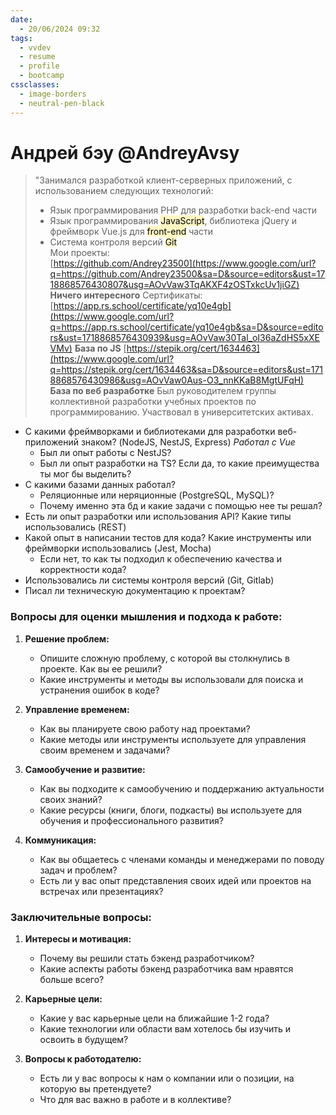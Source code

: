 ```yaml
---
date:
  - 20/06/2024 09:32
tags:
  - vvdev
  - resume
  - profile
  - bootcamp
cssclasses:
  - image-borders
  - neutral-pen-black
---
```

# Андрей бэу @AndreyAvsy

> "Занимался разработкой клиент-серверных приложений, с использованием следующих технологий:  
> - Язык программирования PHP для разработки back-end части  
> - Язык программирования <mark style="background: #FFF3A3A6;">JavaScript</mark>, библиотека jQuery и фреймворк Vue.js для <mark style="background: #FFF3A3A6;">front-end</mark> части  
> - Система контроля версий <mark style="background: #FFF3A3A6;">Git</mark>  
> Мои проекты:  
> [https://github.com/Andrey23500](https://www.google.com/url?q=https://github.com/Andrey23500&sa=D&source=editors&ust=1718868576430807&usg=AOvVaw3TqAKXF4zOSTxkcUv1jiGZ)  **Ничего интересного**
> Сертификаты:  
> [https://app.rs.school/certificate/yq10e4gb](https://www.google.com/url?q=https://app.rs.school/certificate/yq10e4gb&sa=D&source=editors&ust=1718868576430939&usg=AOvVaw30Tal_oI36aZdHS5xXEVMv)  **База по JS**
> [https://stepik.org/cert/1634463](https://www.google.com/url?q=https://stepik.org/cert/1634463&sa=D&source=editors&ust=1718868576430986&usg=AOvVaw0Aus-O3_nnKKaB8MgtUFqH) **База по веб разработке**
> Был руководителем группы коллективной разработки учебных проектов по программированию. Участвовал в университетских активах.

- С какими фреймворками и библиотеками для разработки веб-приложений знаком? (NodeJS, NestJS, Express) *Работал с Vue*
	- Был ли опыт работы с NestJS?
	- Был ли опыт разработки на TS? Если да, то какие преимущества ты мог бы выделить?
- С какими базами данных работал?
	- Реляционные или неряционные (PostgreSQL, MySQL)?
	- Почему именно эта бд и какие задачи с помощью нее ты решал?
- Есть ли опыт разработки или использования API? Какие типы использовались (REST)
- Какой опыт в написании тестов для кода? Какие инструменты или фреймворки использовались (Jest, Mocha)
	- Если нет, то как ты подходил к обеспечению качества и корректности кода?
- Использовались ли системы контроля версий (Git, Gitlab)
- Писал ли техническую документацию к проектам?
### Вопросы для оценки мышления и подхода к работе:

1. **Решение проблем:**
    
    - Опишите сложную проблему, с которой вы столкнулись в проекте. Как вы ее решили?
    - Какие инструменты и методы вы использовали для поиска и устранения ошибок в коде?
2. **Управление временем:**
    
    - Как вы планируете свою работу над проектами?
    - Какие методы или инструменты используете для управления своим временем и задачами?
3. **Самообучение и развитие:**
    
    - Как вы подходите к самообучению и поддержанию актуальности своих знаний?
    - Какие ресурсы (книги, блоги, подкасты) вы используете для обучения и профессионального развития?
4. **Коммуникация:**
    
    - Как вы общаетесь с членами команды и менеджерами по поводу задач и проблем?
    - Есть ли у вас опыт представления своих идей или проектов на встречах или презентациях?

### Заключительные вопросы:

1. **Интересы и мотивация:**
    
    - Почему вы решили стать бэкенд разработчиком?
    - Какие аспекты работы бэкенд разработчика вам нравятся больше всего?
2. **Карьерные цели:**
    
    - Какие у вас карьерные цели на ближайшие 1-2 года?
    - Какие технологии или области вам хотелось бы изучить и освоить в будущем?
3. **Вопросы к работодателю:**
    
    - Есть ли у вас вопросы к нам о компании или о позиции, на которую вы претендуете?
    - Что для вас важно в работе и в коллективе?